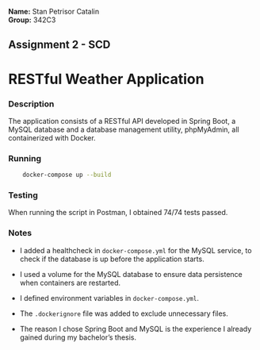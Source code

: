 **Name:** Stan Petrisor Catalin \
**Group:** 342C3

## Assignment 2 - SCD

# RESTful Weather Application

### Description

The application consists of a RESTful API developed in Spring Boot, a MySQL
database and a database management utility, phpMyAdmin, all
containerized with Docker.

### Running

```bash
    docker-compose up --build
```

### Testing

When running the script in Postman, I obtained 74/74 tests passed.

### Notes

- I added a healthcheck in `docker-compose.yml` for the MySQL service, to
  check if the database is up before the application starts.

- I used a volume for the MySQL database to ensure data persistence
  when containers are restarted.

- I defined environment variables in `docker-compose.yml`.

- The `.dockerignore` file was added to exclude unnecessary files.

- The reason I chose Spring Boot and MySQL is the experience I already
  gained during my bachelor’s thesis.
